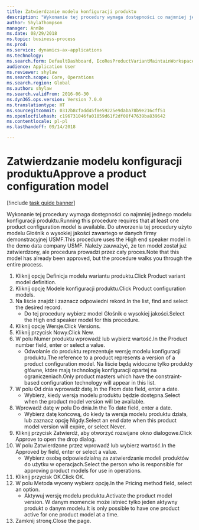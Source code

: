 ```yaml
--- 
title: Zatwierdzanie modelu konfiguracji produktu
description: "Wykonanie tej procedury wymaga dostępności co najmniej jednego modelu konfiguracji produktu."
author: ShylaThompson
manager: AnnBe
ms.date: 08/29/2018
ms.topic: business-process
ms.prod: 
ms.service: dynamics-ax-applications
ms.technology: 
ms.search.form: DefaultDashboard, EcoResProductVariantMaintainWorkspace, PCProductConfigurationModelListPage, PCProductModelVersion, PCApproveProductModelVersion, HcmWorkerLookUp
audience: Application User
ms.reviewer: shylaw
ms.search.scope: Core, Operations
ms.search.region: Global
ms.author: shylaw
ms.search.validFrom: 2016-06-30
ms.dyn365.ops.version: Version 7.0.0
ms.translationtype: HT
ms.sourcegitcommit: 0312b8cfadd45f8e59225e9daba78b9e216cff51
ms.openlocfilehash: c196731046fa01059d61f2df08f47639ba839642
ms.contentlocale: pl-pl
ms.lasthandoff: 09/14/2018

---
```

# <a name="approve-a-product-configuration-model"></a><span data-ttu-id="16174-103">Zatwierdzanie modelu konfiguracji produktu</span><span class="sxs-lookup"><span data-stu-id="16174-103">Approve a product configuration model</span></span>

[!include [task guide banner](../../includes/task-guide-banner.md)]

<span data-ttu-id="16174-104">Wykonanie tej procedury wymaga dostępności co najmniej jednego modelu konfiguracji produktu.</span><span class="sxs-lookup"><span data-stu-id="16174-104">Running this procedure requires that at least one product configuration model is available.</span></span> <span data-ttu-id="16174-105">Do utworzenia tej procedury użyto modelu Głośnik o wysokiej jakości zawartego w danych firmy demonstracyjnej USMF.</span><span class="sxs-lookup"><span data-stu-id="16174-105">This procedure uses the High end speaker model in the demo data company USMF.</span></span> <span data-ttu-id="16174-106">Należy zauważyć, że ten model został już zatwierdzony, ale procedura prowadzi przez cały proces.</span><span class="sxs-lookup"><span data-stu-id="16174-106">Note that this model has already been approved, but the procedure walks you through the entire process.</span></span>

1. <span data-ttu-id="16174-107">Kliknij opcję Definicja modelu wariantu produktu.</span><span class="sxs-lookup"><span data-stu-id="16174-107">Click Product variant model definition.</span></span>
2. <span data-ttu-id="16174-108">Kliknij opcję Modele konfiguracji produktu.</span><span class="sxs-lookup"><span data-stu-id="16174-108">Click Product configuration models.</span></span>
3. <span data-ttu-id="16174-109">Na liście znajdź i zaznacz odpowiedni rekord.</span><span class="sxs-lookup"><span data-stu-id="16174-109">In the list, find and select the desired record.</span></span>
    * <span data-ttu-id="16174-110">Do tej procedury wybierz model Głośnik o wysokiej jakości.</span><span class="sxs-lookup"><span data-stu-id="16174-110">Select the High end speaker model for this procedure.</span></span>  
4. <span data-ttu-id="16174-111">Kliknij opcję Wersje.</span><span class="sxs-lookup"><span data-stu-id="16174-111">Click Versions.</span></span>
5. <span data-ttu-id="16174-112">Kliknij przycisk Nowy.</span><span class="sxs-lookup"><span data-stu-id="16174-112">Click New.</span></span>
6. <span data-ttu-id="16174-113">W polu Numer produktu wprowadź lub wybierz wartość.</span><span class="sxs-lookup"><span data-stu-id="16174-113">In the Product number field, enter or select a value.</span></span>
    * <span data-ttu-id="16174-114">Odwołanie do produktu reprezentuje wersję modelu konfiguracji produktu.</span><span class="sxs-lookup"><span data-stu-id="16174-114">The reference to a product represents a version of a product configuration model.</span></span> <span data-ttu-id="16174-115">Na liście będą widoczne tylko produkty główne, które mają technologię konfiguracji opartej na ograniczeniach.</span><span class="sxs-lookup"><span data-stu-id="16174-115">Only product masters which have the constraint-based configuration technology will appear in this list.</span></span>  
7. <span data-ttu-id="16174-116">W polu Od dnia wprowadź datę.</span><span class="sxs-lookup"><span data-stu-id="16174-116">In the From date field, enter a date.</span></span>
    * <span data-ttu-id="16174-117">Wybierz, kiedy wersja modelu produktu będzie dostępna.</span><span class="sxs-lookup"><span data-stu-id="16174-117">Select when the product model version will be available.</span></span>  
8. <span data-ttu-id="16174-118">Wprowadź datę w polu Do dnia.</span><span class="sxs-lookup"><span data-stu-id="16174-118">In the To date field, enter a date.</span></span>
    * <span data-ttu-id="16174-119">Wybierz datę końcową, do kiedy ta wersja modelu produktu działa, lub zaznacz opcję Nigdy.</span><span class="sxs-lookup"><span data-stu-id="16174-119">Select an end date when this product model version will expire, or select Never.</span></span>  
9. <span data-ttu-id="16174-120">Kliknij przycisk Zatwierdź, aby otworzyć rozwijane okno dialogowe.</span><span class="sxs-lookup"><span data-stu-id="16174-120">Click Approve to open the drop dialog.</span></span>
10. <span data-ttu-id="16174-121">W polu Zatwierdzone przez wprowadź lub wybierz wartość.</span><span class="sxs-lookup"><span data-stu-id="16174-121">In the Approved by field, enter or select a value.</span></span>
    * <span data-ttu-id="16174-122">Wybierz osobę odpowiedzialną za zatwierdzanie modeli produktów do użytku w operacjach.</span><span class="sxs-lookup"><span data-stu-id="16174-122">Select the person who is responsible for approving product models for use in operations.</span></span>  
11. <span data-ttu-id="16174-123">Kliknij przycisk OK.</span><span class="sxs-lookup"><span data-stu-id="16174-123">Click OK.</span></span>
12. <span data-ttu-id="16174-124">W polu Metoda wyceny wybierz opcję.</span><span class="sxs-lookup"><span data-stu-id="16174-124">In the Pricing method field, select an option.</span></span>
    * <span data-ttu-id="16174-125">Aktywuj wersję modelu produktu.</span><span class="sxs-lookup"><span data-stu-id="16174-125">Activate the product model version.</span></span> <span data-ttu-id="16174-126">W danym momencie może istnieć tylko jeden aktywny produkt o danym modelu.</span><span class="sxs-lookup"><span data-stu-id="16174-126">It is only possible to have one product active for one product model at a time.</span></span>  
13. <span data-ttu-id="16174-127">Zamknij stronę.</span><span class="sxs-lookup"><span data-stu-id="16174-127">Close the page.</span></span>


